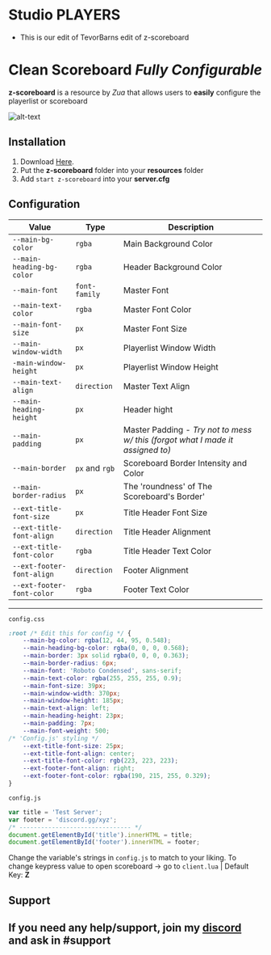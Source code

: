 # Studio PLAYERS
- This is our edit of TevorBarns edit of z-scoreboard

# Clean Scoreboard *Fully Configurable*
**z-scoreboard** is a resource by *Zua* that allows users to __easily__ configure the playerlist or scoreboard

![alt-text](https://i.imgur.com/uQcnmFu.png)

## __Installation__
1. Download [Here](https://github.com/ThatZiv/z-scoreboard).
2. Put the **z-scoreboard** folder into your **resources** folder 
3. Add `start z-scoreboard` into your **server.cfg**

## __Configuration__
| Value | Type | Description|
|-----|-----|---|
| `--main-bg-color` | `rgba` | Main Background Color |
|`--main-heading-bg-color` | `rgba` | Header Background Color |
| `--main-font` | `font-family` | Master Font |
| `--main-text-color` | `rgba`  | Master Font Color |
| `--main-font-size` | `px` | Master Font Size |
| `--main-window-width` | `px` | Playerlist Window Width |
| `-main-window-height` | `px` | Playerlist Window Height|
| `--main-text-align` | `direction` | Master Text Align |
| `--main-heading-height` | `px` | Header hight |
| `--main-padding` | `px` | Master Padding - *Try not to mess w/ this  (forgot what I made it assigned to)* |
| `--main-border` | `px` and `rgb` | Scoreboard Border Intensity and Color |
| `--main-border-radius` | `px` | The 'roundness' of The Scoreboard's Border' |
| `--ext-title-font-size` | `px` | Title Header Font Size |
| `--ext-title-font-align` | `direction` | Title Header Alignment |
| `--ext-title-font-color` | `rgba` | Title Header Text Color |
| `--ext-footer-font-align` | `direction` | Footer Alignment |
| `--ext-footer-font-color` | `rgba` | Footer Text Color |

---
`config.css`
```css
:root /* Edit this for config */ {
	--main-bg-color: rgba(12, 44, 95, 0.548);
	--main-heading-bg-color: rgba(0, 0, 0, 0.568);
	--main-border: 3px solid rgba(0, 0, 0, 0.363); 
	--main-border-radius: 6px; 
	--main-font: 'Roboto Condensed', sans-serif; 
	--main-text-color: rgba(255, 255, 255, 0.9);
	--main-font-size: 39px;
	--main-window-width: 370px;
	--main-window-height: 185px;
	--main-text-align: left;
	--main-heading-height: 23px;
	--main-padding: 7px;
	--main-font-weight: 500; 
/* 'Config.js' styling */
	--ext-title-font-size: 25px;
	--ext-title-font-align: center;
	--ext-title-font-color: rgb(223, 223, 223);
	--ext-footer-font-align: right;
	--ext-footer-font-color: rgba(190, 215, 255, 0.329);
}
```
`config.js`
```js
var title = 'Test Server';
var footer = 'discord.gg/xyz';
/* ------------------------------- */
document.getElementById('title').innerHTML = title;
document.getElementById('footer').innerHTML = footer;
```
Change the variable's strings in `config.js` to match to your liking.
To change keypress value to open scoreboard -> go to `client.lua` | Default Key: **Z**

## __Support__
If you need any help/support, join my [discord](https://discordapp.com/invite/yWddFpQ) and ask in **#support**
-------
